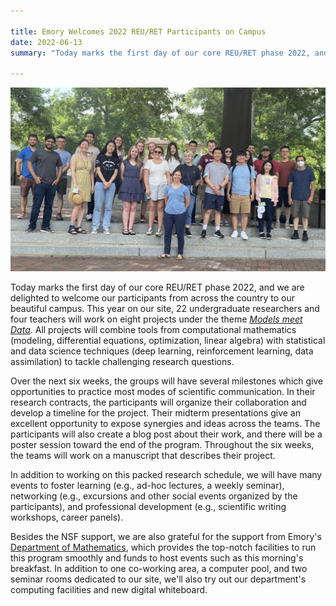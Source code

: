 ```yaml
---

title: Emory Welcomes 2022 REU/RET Participants on Campus
date: 2022-06-13
summary: "Today marks the first day of our core REU/RET phase 2022, and we are delighted to welcome our participants from across the country to our beautiful campus. Over the next six weeks, the groups will have several milestones which give opportunities to practice most modes of scientific communication. In addition to working on their research, they will also have many opportunities to learn and network"

---
```


!["2022 REU/RET participants arrive on Emory Campus"](IMG_5393.jpg)


Today marks the first day of our core REU/RET phase 2022, and we are delighted to welcome our participants from across the country to our beautiful campus. This year on our site, 22 undergraduate researchers and four teachers will work on eight projects under the theme [*Models meet Data*](../../summer2022). All projects will combine tools from computational mathematics (modeling, differential equations, optimization, linear algebra) with statistical and data science techniques (deep learning, reinforcement learning, data assimilation) to tackle challenging research questions. 

Over the next six weeks, the groups will have several milestones which give opportunities to practice most modes of scientific communication. In their research contracts, the participants will organize their collaboration and develop a timeline for the project. Their midterm presentations give an excellent opportunity to expose synergies and ideas across the teams. The participants will also create a blog post about their work, and there will be a poster session toward the end of the program. Throughout the six weeks, the teams will work on a manuscript that describes their project. 

In addition to working on this packed research schedule, we will have many events to foster learning (e.g., ad-hoc lectures, a weekly seminar), networking (e.g., excursions and other social events organized by the participants), and professional development (e.g., scientific writing workshops, career panels). 

Besides the NSF support, we are also grateful for the support from Emory's [Department of Mathematics](http://math.emory.edu), which provides the top-notch facilities to run this program smoothly and funds to host events such as this morning's breakfast. In addition to one co-working area, a computer pool, and two seminar rooms dedicated to our site, we'll also try out our department's computing facilities and new digital whiteboard.





 
 
 

